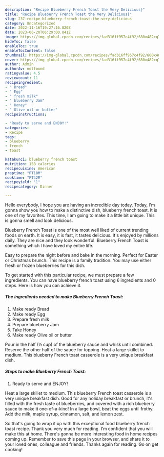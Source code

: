 ```yaml
---
description: "Recipe Blueberry French Toast the Very Delicious}"
title: "Recipe Blueberry French Toast the Very Delicious}"
slug: 237-recipe-blueberry-french-toast-the-very-delicious
category: Uncategorized
date: 2022-11-16T19:27:16.820Z
date: 2023-06-20T06:29:00.841Z
image: https://img-global.cpcdn.com/recipes/fad316ff957c4f92/680x482cq70/blueberry-french-toast-recipe-main-photo.jpg
hideToc: false
enableToc: true
enableTocContent: false
thumbnail: https://img-global.cpcdn.com/recipes/fad316ff957c4f92/680x482cq70/blueberry-french-toast-recipe-main-photo.jpg
cover: https://img-global.cpcdn.com/recipes/fad316ff957c4f92/680x482cq70/blueberry-french-toast-recipe-main-photo.jpg
author: Admin
authorAv: notfound
ratingvalue: 4.5
reviewcount: 11
recipeingredient:
- " Bread"
- " Egg"
- " fresh milk"
- " blueberry Jam"
- " Honey"
- " Olive oil or butter"
recipeinstructions:

- "Ready to serve and ENJOY!"
categories:
- Recipe
tags:
- blueberry
- french
- toast

katakunci: blueberry french toast 
nutrition: 158 calories
recipecuisine: American
preptime: "PT18M"
cooktime: "PT42M"
recipeyield: "1"
recipecategory: Dinner

---
```



Hello everybody, I hope you are having an incredible day today. Today, I'm gonna show you how to make a distinctive dish, blueberry french toast. It is one of my favorites. This time, I am going to make it a little bit unique. This is gonna smell and look delicious.

Blueberry French Toast is one of the most well liked of current trending foods on earth. It is easy, it is fast, it tastes delicious. It's enjoyed by millions daily. They are nice and they look wonderful. Blueberry French Toast is something which I have loved my entire life.

Easy to prepare the night before and bake in the morning. Perfect for Easter or Christmas brunch. This recipe is a family tradition. You may use either fresh or frozen blueberries for this dish.


To get started with this particular recipe, we must prepare a few ingredients. You can have blueberry french toast using 6 ingredients and 0 steps. Here is how you can achieve it.

<!--inarticleads1-->

##### The ingredients needed to make Blueberry French Toast:

1. Make ready  Bread
1. Make ready  Egg
1. Prepare  fresh milk
1. Prepare  blueberry Jam
1. Take  Honey
1. Make ready  Olive oil or butter


Pour in the half (½ cup) of the blueberry sauce and whisk until combined. Reserve the other half of the sauce for topping. Heat a large skillet to medium. This blueberry French toast casserole is a very unique breakfast dish. 

<!--inarticleads2-->

##### Steps to make Blueberry French Toast:


1. Ready to serve and ENJOY!

Heat a large skillet to medium. This blueberry French toast casserole is a very unique breakfast dish. Good for any holiday breakfast or brunch, it&#39;s filled with the fresh taste of blueberries, and covered with a rich blueberry sauce to make it one-of-a-kind! In a large bowl, beat the eggs until frothy. Add the milk, maple syrup, cinnamon, salt, and lemon zest. 

So that's going to wrap it up with this exceptional food blueberry french toast recipe. Thank you very much for reading. I'm confident that you will make this at home. There's gonna be more interesting food in home recipes coming up. Remember to save this page in your browser, and share it to your loved ones, colleague and friends. Thanks again for reading. Go on get cooking!
